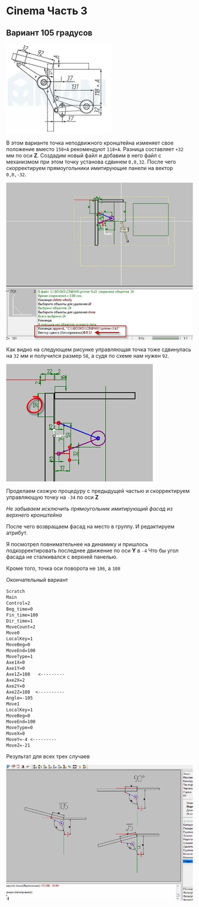 # Cinema Часть 3

## Вариант 105 градусов

![Рис.1](./pictures/cin_3_1.jpg)

В этом варианте точка неподвижного кронштейна изменяет свое положение вместо `150+А` рекомендуют `118+А`.
Разница составляет `+32` мм по оси **Z**. Создадим новый файл и добавим в него файл с механизмом при этом точку установа сдвинем `0,0,32`. После чего скорректируем прямоугольники имитирующие панели на вектор `0,0,-32`.

![Рис.2](./pictures/cin_3_2.jpg)

Как видно на следующем рисунке управляющая точка тоже сдвинулась на `32` мм и получился размер `58`, а судя по схеме нам нужен `92`.

![Рис.3](./pictures/cin_3_3.jpg)

Проделаем схожую процедуру с предыдущей частью и скорректируем управляющую точку на `-34` по оси **Z**

*Не забываем исключить прямоугольник имитирующий фасад из верхнего кронштейна*

После чего возвращаем фасад на место в группу. И редактируем атрибут.

Я посмотрел повнимательнее на динамику и пришлось подкорректировать последнее движение по оси **Y** в `-4` Что бы угол фасада не сталкивался с верхней панелью.

Кроме того, точка оси поворота не `106`, а `108`

Окончательный вариант
```
Scratch
Main
Control=2
Beg_time=0
Fin_time=100
Dir_time=1
MoveCount=2
Move0
LocalKey=1
MoveBeg=0
MoveEnd=100
MoveType=1
Axe1X=0
Axe1Y=0
Axe1Z=108   <---------
Axe2X=2
Axe2Y=0
Axe2Z=108  <----------
Angle=-105
Move1
LocalKey=1
MoveBeg=0
MoveEnd=100
MoveType=0
MoveX=0
MoveY=-4 <---------
MoveZ=-21
```

Результат для всех трех случаев

![Рис.4](./pictures/Cinema8.gif) 
 
